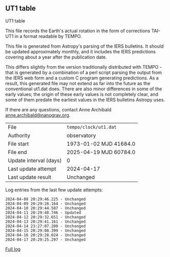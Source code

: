 
## UT1 table

UT1 table

This file records the Earth's actual rotation in the form of
corrections TAI-UT1 in a format readable by TEMPO.

This file is generated from Astropy's parsing of the IERS
bulletins. It should be updated approximately monthly, and it
includes the IERS predictions covering about a year after the
publication date.

This differs slightly from the version traditionally distributed
with TEMPO - that is generated by a combination of a perl script
parsing the output from the IERS web form and a custom C program
generating predictions. As a result, this generated file may not
extend as far into the future as the conventional ut1.dat does.
There are also minor differences in some of the early values; the
origin of these early values is not completely clear, and some of
them predate the earliest values in the IERS bulletins Astropy uses.

If there are any questions, contact Anne Archibald
<anne.archibald@nanograv.org>.

|     |     |
|:--- |:--- |
| File | `tempo/clock/ut1.dat` |
| Authority | observatory |
| File start | 1973-01-02 MJD 41684.0 |
| File end | 2025-04-19 MJD 60784.0 |
| Update interval (days) | 0 |
| Last update attempt | 2024-04-17 |
| Last update result | Unchanged |

Log entries from the last few update attempts:
```
2024-04-08 20:29:46.225 - Unchanged
2024-04-09 20:29:28.164 - Unchanged
2024-04-10 20:29:44.587 - Unchanged
2024-04-11 20:29:48.746 - Updated
2024-04-12 20:29:32.651 - Unchanged
2024-04-13 20:29:41.161 - Unchanged
2024-04-14 23:27:07.200 - Unchanged
2024-04-15 20:29:08.399 - Unchanged
2024-04-16 20:29:28.024 - Unchanged
2024-04-17 20:29:25.297 - Unchanged
```
[Full log](https://raw.githubusercontent.com/ipta/pulsar-clock-corrections/main/log/tempo/clock/ut1.dat.log)
